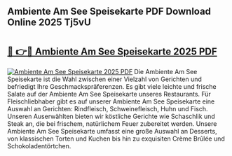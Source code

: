 ## Ambiente Am See Speisekarte PDF Download Online 2025 Tj5vU

# <h2><a href="http://gc9k5j.nevu.top/?p=Ambiente+Am+See+Speisekarte">🔗 👉🔴 Ambiente Am See Speisekarte 2025 PDF</a></h2>

[![Ambiente Am See Speisekarte 2025 PDF](https://i.imgur.com/dBaPXMq.png)](http://gc9k5j.nevu.top/?p=Ambiente+Am+See+Speisekarte)
Die Ambiente Am See Speisekarte ist die Wahl zwischen einer Vielzahl von Gerichten und befriedigt Ihre Geschmackspräferenzen. Es gibt viele leichte und frische Salate auf der Ambiente Am See Speisekarte unseres Restaurants. Für Fleischliebhaber gibt es auf unserer Ambiente Am See Speisekarte eine Auswahl an Gerichten: Rindfleisch, Schweinefleisch, Huhn und Fisch. Unseren Auserwählten bieten wir köstliche Gerichte wie Schaschlik und Steak an, die bei frischem, natürlichem Feuer zubereitet werden. Unsere Ambiente Am See Speisekarte umfasst eine große Auswahl an Desserts, von klassischen Torten und Kuchen bis hin zu exquisiten Crème Brûlée und Schokoladentörtchen.
